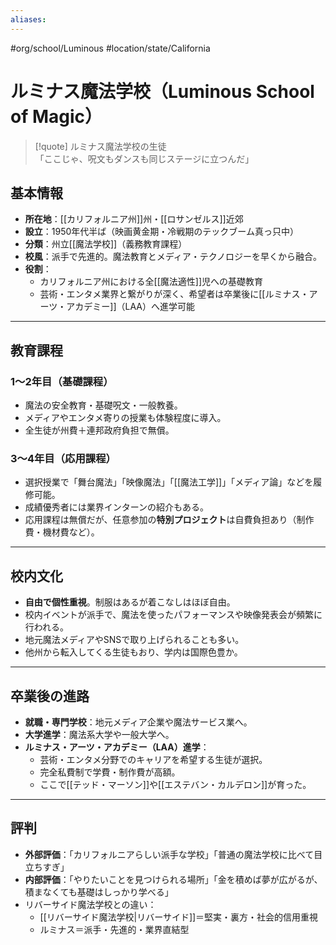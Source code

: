 ```yaml
---
aliases:
---
```



#org/school/Luminous #location/state/California 
# ルミナス魔法学校（Luminous School of Magic）

>[!quote] ルミナス魔法学校の生徒  
「ここじゃ、呪文もダンスも同じステージに立つんだ」

## 基本情報
- **所在地**：[[カリフォルニア州]]州・[[ロサンゼルス]]近郊
- **設立**：1950年代半ば（映画黄金期・冷戦期のテックブーム真っ只中）
- **分類**：州立[[魔法学校]]（義務教育課程）
- **校風**：派手で先進的。魔法教育とメディア・テクノロジーを早くから融合。
- **役割**：
  - カリフォルニア州における全[[魔法適性]]児への基礎教育
  - 芸術・エンタメ業界と繋がりが深く、希望者は卒業後に[[ルミナス・アーツ・アカデミー]]（LAA）へ進学可能

---

## 教育課程
### 1〜2年目（基礎課程）
- 魔法の安全教育・基礎呪文・一般教養。
- メディアやエンタメ寄りの授業も体験程度に導入。
- 全生徒が州費＋連邦政府負担で無償。

### 3〜4年目（応用課程）
- 選択授業で「舞台魔法」「映像魔法」「[[魔法工学]]」「メディア論」などを履修可能。
- 成績優秀者には業界インターンの紹介もある。
- 応用課程は無償だが、任意参加の**特別プロジェクト**は自費負担あり（制作費・機材費など）。

---

## 校内文化
- **自由で個性重視**。制服はあるが着こなしはほぼ自由。
- 校内イベントが派手で、魔法を使ったパフォーマンスや映像発表会が頻繁に行われる。
- 地元魔法メディアやSNSで取り上げられることも多い。
- 他州から転入してくる生徒もおり、学内は国際色豊か。

---

## 卒業後の進路
- **就職・専門学校**：地元メディア企業や魔法サービス業へ。
- **大学進学**：魔法系大学や一般大学へ。
- **ルミナス・アーツ・アカデミー（LAA）進学**：
  - 芸術・エンタメ分野でのキャリアを希望する生徒が選択。
  - 完全私費制で学費・制作費が高額。
  - ここで[[テッド・マーソン]]や[[エステバン・カルデロン]]が育った。

---

## 評判
- **外部評価**：「カリフォルニアらしい派手な学校」「普通の魔法学校に比べて目立ちすぎ」
- **内部評価**：「やりたいことを見つけられる場所」「金を積めば夢が広がるが、積まなくても基礎はしっかり学べる」
- リバーサイド魔法学校との違い：
  - [[リバーサイド魔法学校|リバーサイド]]＝堅実・裏方・社会的信用重視
  - ルミナス＝派手・先進的・業界直結型
